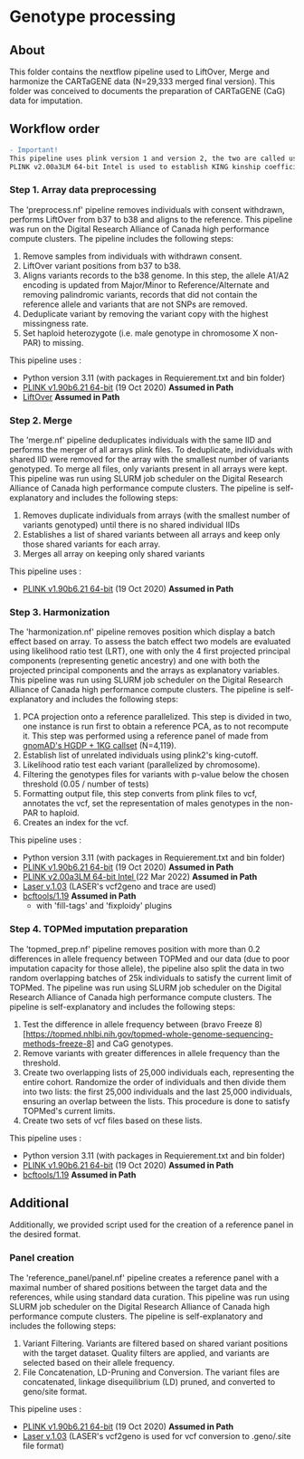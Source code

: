 
# Genotype processing 

## About

This folder contains the nextflow pipeline used to LiftOver, Merge and harmonize the CARTaGENE data (N=29,333 merged final version). This folder was conceived to documents the preparation of CARTaGENE (CaG) data for imputation. 

## Workflow order

```diff
- Important!
This pipeline uses plink version 1 and version 2, the two are called using plink and plink2 respectively. Importantly, they are not interchangeable.
PLINK v2.00a3LM 64-bit Intel is used to establish KING kinship coefficient for kinship cutoff in the 'harmonization.nf' pipeline. Otherwise plink v1.90b6.21 64-bit is used. 
```

### Step 1. Array data preprocessing
The 'preprocess.nf' pipeline removes individuals with consent withdrawn, performs LiftOver from b37 to b38 and aligns to the reference. This pipeline was run on the Digital Research Alliance of Canada high performance compute clusters. The pipeline includes the following steps:

1) Remove samples from individuals with withdrawn consent.
2) LiftOver variant positions from b37 to b38.
3) Aligns variants records to the b38 genome. In this step, the allele A1/A2 encoding is updated from Major/Minor to Reference/Alternate and removing palindromic variants, records that did not contain the reference allele and variants that are not SNPs are removed.
4) Deduplicate variant by removing the variant copy with the highest missingness rate.
4) Set haploid heterozygote (i.e. male genotype in chromosome X non-PAR) to missing.

This pipeline uses :

- Python version 3.11 (with packages in Requierement.txt and bin folder)
- [PLINK v1.90b6.21 64-bit](https://www.cog-genomics.org/plink/) (19 Oct 2020) **Assumed in Path**
- [LiftOver](https://genome-store.ucsc.edu/) **Assumed in Path**

### Step 2. Merge

The 'merge.nf' pipeline deduplicates individuals with the same IID and performs the merger of all arrays plink files. To deduplicate, individuals with shared IID were removed for the array with the smallest number of variants genotyped. To merge all files, only variants present in all arrays were kept. This pipeline was run using SLURM job scheduler on the Digital Research Alliance of Canada high performance compute clusters. The pipeline is self-explanatory and includes the following steps:

1) Removes duplicate individuals from arrays (with the smallest number of variants genotyped) until there is no shared individual IIDs
2) Establishes a list of shared variants between all arrays and keep only those shared variants for each array.
3) Merges all array on keeping only shared variants

This pipeline uses :

- [PLINK v1.90b6.21 64-bit](https://www.cog-genomics.org/plink/) (19 Oct 2020) **Assumed in Path**

### Step 3. Harmonization

The 'harmonization.nf' pipeline removes position which display a batch effect based on array. To assess the batch effect two models are evaluated using likelihood ratio test (LRT), one with only the 4 first projected principal components (representing genetic ancestry) and one with both the projected principal components and the arrays as explanatory variables. This pipeline was run using SLURM job scheduler on the Digital Research Alliance of Canada high performance compute clusters. The pipeline is self-explanatory and includes the following steps:

1) PCA projection onto a reference parallelized. This step is divided in two, one instance is run first to obtain a reference PCA, as to not recompute it. This step was performed using a reference panel of made from [gnomAD's HGDP + 1KG callset](https://gnomad.broadinstitute.org/downloads#v3-hgdp-1kg) (N=4,119).
2) Establish list of unrelated individuals using plink2's king-cutoff.
3) Likelihood ratio test each variant (parallelized by chromosome). 
4) Filtering the genotypes files for variants with p-value below the chosen threshold (0.05 / number of tests)
5) Formatting output file, this step converts from plink files to vcf, annotates the vcf, set the representation of males genotypes in the non-PAR to haploid.
6) Creates an index for the vcf.

This pipeline uses :
- Python version 3.11 (with packages in Requierement.txt and bin folder)
- [PLINK v1.90b6.21 64-bit](https://www.cog-genomics.org/plink/) (19 Oct 2020) **Assumed in Path**
- [PLINK v2.00a3LM 64-bit Intel ](https://www.cog-genomics.org/plink/2.0/) (22 Mar 2022) **Assumed in Path** 
- [Laser v.1.03](https://csg.sph.umich.edu/chaolong/LASER/) (LASER's vcf2geno and trace are used)
- [bcftools/1.19](https://github.com/samtools/bcftools/releases/download/1.19/bcftools-1.19.tar.bz2) **Assumed in Path**
   - with 'fill-tags' and 'fixploidy' plugins

### Step 4. TOPMed imputation preparation 

The 'topmed_prep.nf' pipeline removes position with more than 0.2 differences in allele frequency between TOPMed and our data (due to poor imputation capacity for those allele), the pipeline also split the data in two random overlapping batches of 25k individuals to satisfy the current limit of TOPMed. The pipeline was run using SLURM job scheduler on the Digital Research Alliance of Canada high performance compute clusters.  The pipeline is self-explanatory and includes the following steps:

1) Test the difference in allele frequency between (bravo Freeze 8)[https://topmed.nhlbi.nih.gov/topmed-whole-genome-sequencing-methods-freeze-8] and CaG genotypes.
2) Remove variants with greater differences in allele frequency than the threshold.
3) Create two overlapping lists of 25,000 individuals each, representing the entire cohort. Randomize the order of individuals and then divide them into two lists: the first 25,000 individuals and the last 25,000 individuals, ensuring an overlap between the lists. This procedure is done to satisfy TOPMed's current limits.
5) Create two sets of vcf files based on these lists.

This pipeline uses :

- Python version 3.11 (with packages in Requierement.txt and bin folder)
- [PLINK v1.90b6.21 64-bit](https://www.cog-genomics.org/plink/) (19 Oct 2020) **Assumed in Path**
- [bcftools/1.19](https://github.com/samtools/bcftools/releases/download/1.19/bcftools-1.19.tar.bz2) **Assumed in Path**

## Additional

Additionally, we provided script used for the creation of a reference panel in the desired format.

### Panel creation
The 'reference_panel/panel.nf' pipeline creates a reference panel with a maximal number of shared positions between the target data and the references, while using standard data curation. This pipeline was run using SLURM job scheduler on the Digital Research Alliance of Canada high performance compute clusters. The pipeline is self-explanatory and includes the following steps:

1. Variant Filtering. Variants are filtered based on shared variant positions with the target dataset. Quality filters are applied, and variants are selected based on their allele frequency.
2. File Concatenation, LD-Pruning and Conversion. The variant files are concatenated, linkage disequilibrium (LD) pruned, and converted to geno/site format.

This pipeline uses :

- [PLINK v1.90b6.21 64-bit](https://www.cog-genomics.org/plink/) (19 Oct 2020) **Assumed in Path**
- [Laser v.1.03](https://csg.sph.umich.edu/chaolong/LASER/) (LASER's vcf2geno is used for vcf conversion to .geno/.site file format)
